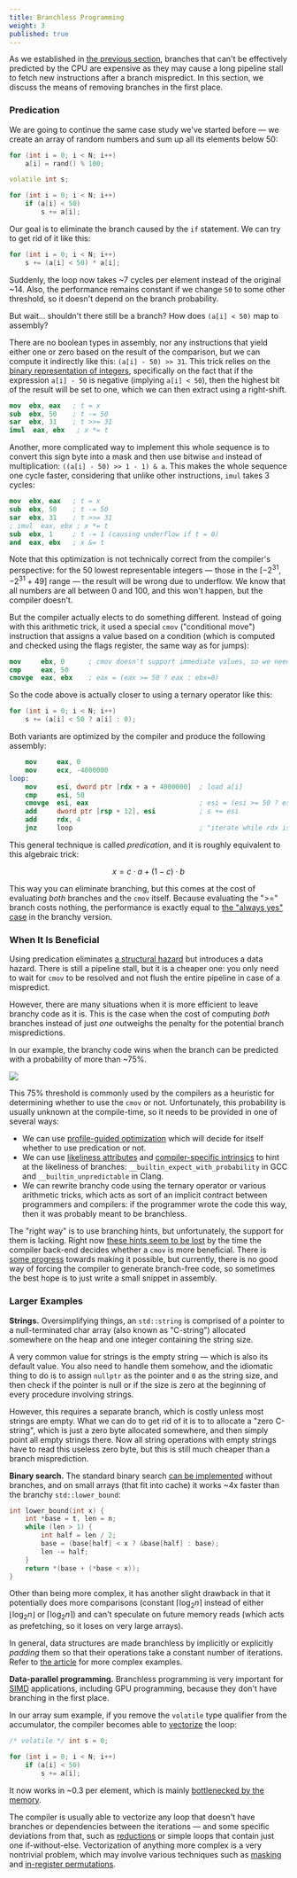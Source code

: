 ```yaml
---
title: Branchless Programming
weight: 3
published: true
---
```


As we established in [the previous section](../branching), branches that can't be effectively predicted by the CPU are expensive as they may cause a long pipeline stall to fetch new instructions after a branch mispredict. In this section, we discuss the means of removing branches in the first place.

### Predication

We are going to continue the same case study we've started before — we create an array of random numbers and sum up all its elements below 50:

```c++
for (int i = 0; i < N; i++)
    a[i] = rand() % 100;

volatile int s;

for (int i = 0; i < N; i++)
    if (a[i] < 50)
        s += a[i];
```

Our goal is to eliminate the branch caused by the `if` statement. We can try to get rid of it like this:

```c++
for (int i = 0; i < N; i++)
    s += (a[i] < 50) * a[i];
```

Suddenly, the loop now takes ~7 cycles per element instead of the original ~14. Also, the performance remains constant if we change `50` to some other threshold, so it doesn't depend on the branch probability.

But wait… shouldn't there still be a branch? How does `(a[i] < 50)` map to assembly?

There are no boolean types in assembly, nor any instructions that yield either one or zero based on the result of the comparison, but we can compute it indirectly like this: `(a[i] - 50) >> 31`. This trick relies on the [binary representation of integers](/hpc/arithmetic/integer), specifically on the fact that if the expression `a[i] - 50` is negative (implying `a[i] < 50`), then the highest bit of the result will be set to one, which we can then extract using a right-shift.

```nasm
mov  ebx, eax   ; t = x
sub  ebx, 50    ; t -= 50
sar  ebx, 31    ; t >>= 31
imul  eax, ebx   ; x *= t
```

Another, more complicated way to implement this whole sequence is to convert this sign byte into a mask and then use bitwise `and` instead of multiplication: `((a[i] - 50) >> 1 - 1) & a`. This makes the whole sequence one cycle faster, considering that unlike other instructions, `imul` takes 3 cycles:

```nasm
mov  ebx, eax   ; t = x
sub  ebx, 50    ; t -= 50
sar  ebx, 31    ; t >>= 31
; imul  eax, ebx ; x *= t
sub  ebx, 1     ; t -= 1 (causing underflow if t = 0)
and  eax, ebx   ; x &= t
```

Note that this optimization is not technically correct from the compiler's perspective: for the 50 lowest representable integers — those in the $[-2^{31}, - 2^{31} + 49]$ range — the result will be wrong due to underflow. We know that all numbers are all between 0 and 100, and this won't happen, but the compiler doesn't.

But the compiler actually elects to do something different. Instead of going with this arithmetic trick, it used a special `cmov` ("conditional move") instruction that assigns a value based on a condition (which is computed and checked using the flags register, the same way as for jumps):

```nasm
mov     ebx, 0      ; cmov doesn't support immediate values, so we need a zero register
cmp     eax, 50
cmovge  eax, ebx    ; eax = (eax >= 50 ? eax : ebx=0)
```

So the code above is actually closer to using a ternary operator like this:

```c++
for (int i = 0; i < N; i++)
    s += (a[i] < 50 ? a[i] : 0);
```

Both variants are optimized by the compiler and produce the following assembly:

```nasm
    mov     eax, 0
    mov     ecx, -4000000
loop:
    mov     esi, dword ptr [rdx + a + 4000000]  ; load a[i]
    cmp     esi, 50
    cmovge  esi, eax                            ; esi = (esi >= 50 ? esi : eax=0)
    add     dword ptr [rsp + 12], esi           ; s += esi
    add     rdx, 4
    jnz     loop                                ; "iterate while rdx is not zero"
```

This general technique is called *predication*, and it is roughly equivalent to this algebraic trick:

$$
x = c \cdot a + (1 - c) \cdot b
$$

This way you can eliminate branching, but this comes at the cost of evaluating *both* branches and the `cmov` itself. Because evaluating the ">=" branch costs nothing, the performance is exactly equal to [the "always yes" case](branching/#branch-prediction) in the branchy version.

### When It Is Beneficial

Using predication eliminates [a structural hazard](../hazard) but introduces a data hazard. There is still a pipeline stall, but it is a cheaper one: you only need to wait for `cmov` to be resolved and not flush the entire pipeline in case of a mispredict.

However, there are many situations when it is more efficient to leave branchy code as it is. This is the case when the cost of computing *both* branches instead of just *one* outweighs the penalty for the potential branch mispredictions.

In our example, the branchy code wins when the branch can be predicted with a probability of more than ~75%.

![](../img/branchy-vs-branchless.svg)

This 75% threshold is commonly used by the compilers as a heuristic for determining whether to use the `cmov` or not. Unfortunately, this probability is usually unknown at the compile-time, so it needs to be provided in one of several ways:

- We can use [profile-guided optimization](/hpc/compilation/pgo) which will decide for itself whether to use predication or not.
- We can use [likeliness attributes](../branching#hinting-likeliness-of-branches) and [compiler-specific intrinsics](/hpc/compilation/situational) to hint at the likeliness of branches: `__builtin_expect_with_probability` in GCC and `__builtin_unpredictable` in Clang.
- We can rewrite branchy code using the ternary operator or various arithmetic tricks, which acts as sort of an implicit contract between programmers and compilers: if the programmer wrote the code this way, then it was probably meant to be branchless.

The "right way" is to use branching hints, but unfortunately, the support for them is lacking. Right now [these hints seem to be lost](https://bugs.llvm.org/show_bug.cgi?id=40027) by the time the compiler back-end decides whether a `cmov` is more beneficial. There is [some progress](https://discourse.llvm.org/t/rfc-cmov-vs-branch-optimization/6040) towards making it possible, but currently, there is no good way of forcing the compiler to generate branch-free code, so sometimes the best hope is to just write a small snippet in assembly.

<!--

Because this is very architecture-specific.

in the absence of branch likeliness hints

While any program that uses a ternary operator is equivalent to a program that uses an `if` statement

The codes seem equivalent. My guess is that the compiler doesn't know that `s + a[i]` does not cause integer overflow.

(The compiler can't optimize it because it's technically [not allowed to](/hpc/compilation/contracts): despite `y - x` being valid, `x - y` could over/underflow, causing undefined behavior. Although fully correct, I guess the compiler just doesn't date executing it.)

Branchless computing tricks like this one are especially important in all sorts of parallel algorithms.

The `cmov` variant doesn't care about probabilities of branches. It only wins if the branch probability if 75% chance, which usually is the heuristic threshold set in compilers.

This is a legal optimization, but I guess an implicit contract has evolved between application programmers and compiler engineers that if you write a ternary operator, then you kind of telling that it is likely going to be an unpredictable branch.

The general technique is called *branchless* or *branch-free* programming. Predication is the main tool of it, but there are more complicated ways.

-->

<!--

Let's do a few more examples as an exercise.

```c++
int max(int a, int b) {
    return (a > b) * a + (a <= b) * b;
}
```

```c++
int max(int a, int b) {
    return (a > b ? a : b);
}
```


```c++
int abs(int a, int b) {
    return max(diff, -diff);
}
```

```c++
int abs(int a, int b) {
    int diff = a - b;
    return (diff < 0 ? -diff : diff);
}
```

```c++
int abs(int a) {
    return (a > 0 ? a : -a);
}
```

```c++
int abs(int a) {
    int mask = a >> 31;
    a ^= mask;
    a -= mask;
    return a;
}
```

-->

### Larger Examples

**Strings.** Oversimplifying things, an `std::string` is comprised of a pointer to a null-terminated char array (also known as "C-string") allocated somewhere on the heap and one integer containing the string size.

A very common value for strings is the empty string — which is also its default value. You also need to handle them somehow, and the idiomatic thing to do is to assign `nullptr` as the pointer and `0` as the string size, and then check if the pointer is null or if the size is zero at the beginning of every procedure involving strings.

However, this requires a separate branch, which is costly unless most strings are empty. What we can do to get rid of it is to to allocate a "zero C-string", which is just a zero byte allocated somewhere, and then simply point all empty strings there. Now all string operations with empty strings have to read this useless zero byte, but this is still much cheaper than a branch misprediction.

**Binary search.** The standard binary search [can be implemented](/hpc/data-structures/binary-search) without branches, and on small arrays (that fit into cache) it works ~4x faster than the branchy `std::lower_bound`:

```c++
int lower_bound(int x) {
    int *base = t, len = n;
    while (len > 1) {
        int half = len / 2;
        base = (base[half] < x ? &base[half] : base);
        len -= half;
    }
    return *(base + (*base < x));
}
```

Other than being more complex, it has another slight drawback in that it potentially does more comparisons (constant $\lceil \log_2 n \rceil$ instead of either $\lfloor \log_2 n \rfloor$ or $\lceil \log_2 n \rceil$) and can't speculate on future memory reads (which acts as prefetching, so it loses on very large arrays).

In general, data structures are made branchless by implicitly or explicitly *padding* them so that their operations take a constant number of iterations. Refer to [the article](/hpc/data-structures/binary-search) for more complex examples.

<!--

The only downside of the branchless implementation is that it potentially does more memory reads: 

There are typically two ways to achieve this:

And in general, data structures can be "padded" to be made constant size or height.

That there are no substantial reasons why compilers can't do this on their own, but unfortunately this is just how it is right now.

-->

**Data-parallel programming.** Branchless programming is very important for [SIMD](/hpc/simd) applications, including GPU programming, because they don't have branching in the first place.

In our array sum example, if you remove the `volatile` type qualifier from the accumulator, the compiler becomes able to [vectorize](/hpc/simd/auto-vectorization) the loop:

```c++
/* volatile */ int s = 0;

for (int i = 0; i < N; i++)
    if (a[i] < 50)
        s += a[i];
```

It now works in ~0.3 per element, which is mainly [bottlenecked by the memory](/hpc/cpu-cache/bandwidth).

The compiler is usually able to vectorize any loop that doesn't have branches or dependencies between the iterations — and some specific deviations from that, such as [reductions](/hpc/simd/reduction) or simple loops that contain just one if-without-else. Vectorization of anything more complex is a very nontrivial problem, which may involve various techniques such as [masking](/hpc/simd/masking) and [in-register permutations](/hpc/simd/shuffling).

<!--

**Binary exponentiation.** However, when it is constant

When we can iterate in small batches, [autovectorization](/hpc/simd/autovectorization) speeds it up 13x.

-->
